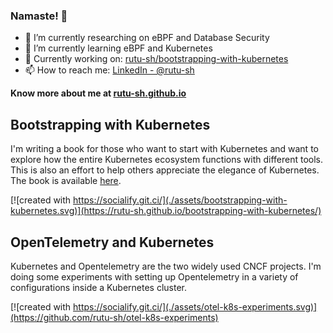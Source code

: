 ### Namaste! :pray:


- 🔭 I’m currently researching on eBPF and Database Security
- 🌱 I’m currently learning eBPF and Kubernetes
- 📑 Currently working on: [rutu-sh/bootstrapping-with-kubernetes](https://github.com/rutu-sh/bootstrapping-with-kubernetes)
- 📫 How to reach me: [LinkedIn - @rutu-sh](https://www.linkedin.com/in/rutu-sh/)

**Know more about me at [rutu-sh.github.io](https://rutu-sh.github.io/)**

## Bootstrapping with Kubernetes

I'm writing a book for those who want to start with Kubernetes and want to explore how the entire Kubernetes ecosystem functions with different tools. This is also an effort to help others appreciate the elegance of Kubernetes. The book is available [here](https://rutu-sh.github.io/bootstrapping-with-kubernetes/).

[![created with https://socialify.git.ci/](./assets/bootstrapping-with-kubernetes.svg)](https://rutu-sh.github.io/bootstrapping-with-kubernetes/)


## OpenTelemetry and Kubernetes
Kubernetes and Opentelemetry are the two widely used CNCF projects. I'm doing some experiments with setting up Opentelemetry in a variety of configurations inside a Kubernetes cluster. 

[![created with https://socialify.git.ci/](./assets/otel-k8s-experiments.svg)](https://github.com/rutu-sh/otel-k8s-experiments)
